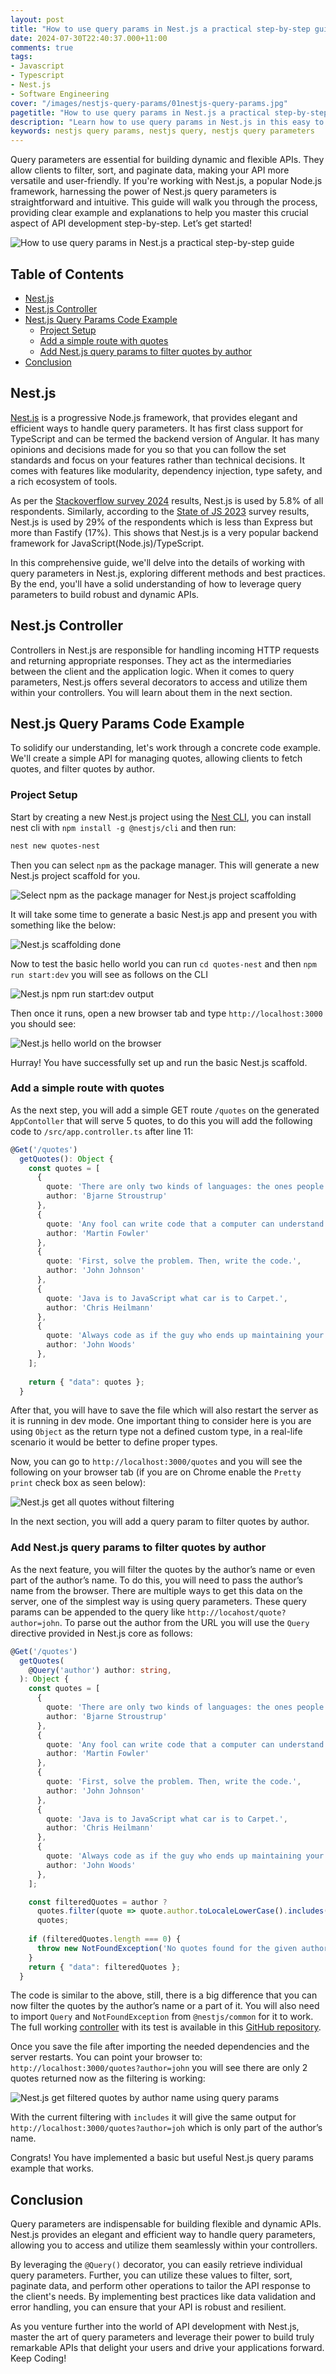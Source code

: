 ```yaml
---
layout: post
title: "How to use query params in Nest.js a practical step-by-step guide"
date: 2024-07-30T22:40:37.000+11:00
comments: true
tags:
- Javascript
- Typescript
- Nest.js
- Software Engineering
cover: "/images/nestjs-query-params/01nestjs-query-params.jpg"
pagetitle: "How to use query params in Nest.js a practical step-by-step guide"
description: "Learn how to use query params in Nest.js in this easy to understand and follow practical tutorial"
keywords: nestjs query params, nestjs query, nestjs query parameters
---
```

Query parameters are essential for building dynamic and flexible APIs. They allow clients to filter, sort, and paginate data, making your API more versatile and user-friendly. If you're working with Nest.js, a popular Node.js framework, harnessing the power of Nest.js query parameters is straightforward and intuitive. This guide will walk you through the process, providing clear example and explanations to help you master this crucial aspect of API development step-by-step. Let’s get started!

<!-- more -->

<img class="center" src="/images/nestjs-query-params/01nestjs-query-params.jpg" title="How to use query params in Nest.js a practical step-by-step guide" alt="How to use query params in Nest.js a practical step-by-step guide">

## Table of Contents

* [Nest.js](#nest.js)
* [Nest.js Controller](#nest.js-controller)
* [Nest.js Query Params Code Example](#nest.js-query-params-code-example)
    * [Project Setup](#project-setup)
    * [Add a simple route with quotes](#add-a-simple-route-with-quotes)
    * [Add Nest.js query params to filter quotes by author](#add-nest.js-query-params-to-filter-quotes-by-author)
* [Conclusion](#conclusion)


## Nest.js

[Nest.js](https://nestjs.com/) is a progressive Node.js framework, that provides elegant and efficient ways to handle query parameters. It has first class support for TypeScript and can be termed the backend version of Angular.  It has many opinions and decisions made for you so that you can follow the set standards and focus on your features rather than technical decisions. It comes with features like modularity, dependency injection, type safety, and a rich ecosystem of tools.

As per the [Stackoverflow survey 2024](https://survey.stackoverflow.co/2024/technology#most-popular-technologies-webframe) results, Nest.js is used by 5.8% of all respondents. Similarly, according to the [State of JS 2023](https://2023.stateofjs.com/en-US/other-tools/#backend_frameworks) survey results, Nest.js is used by 29% of the respondents which is less than Express but more than Fastify (17%). This shows that Nest.js is a very popular backend framework for JavaScript(Node.js)/TypeScript.

In this comprehensive guide, we'll delve into the details of working with query parameters in Nest.js, exploring different methods and best practices. By the end, you'll have a solid understanding of how to leverage query parameters to build robust and dynamic APIs.

## Nest.js Controller

Controllers in Nest.js are responsible for handling incoming HTTP requests and returning appropriate responses. They act as the intermediaries between the client and the application logic. When it comes to query parameters, Nest.js offers several decorators to access and utilize them within your controllers. You will learn about them in the next section.

## Nest.js Query Params Code Example

To solidify our understanding, let's work through a concrete code example. We'll create a simple API for managing quotes, allowing clients to fetch quotes, and filter quotes by author.

### Project Setup

Start by creating a new Nest.js project using the [Nest CLI](https://docs.nestjs.com/cli/overview), you can install nest cli with `npm install -g @nestjs/cli` and then run:

```bash
nest new quotes-nest
```

Then you can select `npm` as the package manager. This will generate a new Nest.js project scaffold for you.

<img class="center" loading="lazy" src="/images/nestjs-query-params/02nestjs-select-pm.jpg" title="Select npm as the package manager for Nest.js project scaffolding" alt="Select npm as the package manager for Nest.js project scaffolding">

It will take some time to generate a basic Nest.js app and present you with something like the below:

<img class="center" loading="lazy" src="/images/nestjs-query-params/03nestjs-scaffolded.jpg" title="Nest.js scaffolding done" alt="Nest.js scaffolding done">

Now to test the basic hello world you can run `cd quotes-nest` and then `npm run start:dev` you will see as follows on the CLI

<img class="center" loading="lazy" src="/images/nestjs-query-params/04nestjs-start-dev.jpg" title="Nest.js npm run start:dev output" alt="Nest.js npm run start:dev output">

Then once it runs, open a new browser tab and type `http://localhost:3000` you should see:

<img class="center" loading="lazy" src="/images/nestjs-query-params/05nestjs-hello-world.jpg" title="Nest.js hello world on the browser" alt="Nest.js hello world on the browser">

Hurray! You have successfully set up and run the basic Nest.js scaffold.

### Add a simple route with quotes

As the next step, you will add a simple GET route `/quotes` on the generated `AppContoller` that will serve 5 quotes, to do this you will add the following code to `/src/app.controller.ts` after line 11:

```typescript
@Get('/quotes')
  getQuotes(): Object {
    const quotes = [
      {
        quote: 'There are only two kinds of languages: the ones people complain about and the ones nobody uses.',
        author: 'Bjarne Stroustrup'
      },
      {
        quote: 'Any fool can write code that a computer can understand. Good programmers write code that humans can understand.',
        author: 'Martin Fowler'
      },
      {
        quote: 'First, solve the problem. Then, write the code.',
        author: 'John Johnson'
      },
      {
        quote: 'Java is to JavaScript what car is to Carpet.',
        author: 'Chris Heilmann'
      },
      {
        quote: 'Always code as if the guy who ends up maintaining your code will be a violent psychopath who knows where you live.',
        author: 'John Woods'
      },
    ];
    
    return { "data": quotes };
  }
```

After that, you will have to save the file which will also restart the server as it is running in dev mode. One important thing to consider here is you are using `Object` as the return type not a defined custom type, in a real-life scenario it would be better to define proper types. 

Now, you can go to `http://localhost:3000/quotes` and you will see the following on your browser tab (if you are on Chrome enable the `Pretty print` check box as seen below):

<img class="center" loading="lazy" src="/images/nestjs-query-params/06nestjs-quotes.jpg" title="Nest.js get all quotes without filtering" alt="Nest.js get all quotes without filtering">

In the next section, you will add a query param to filter quotes by author.

### Add Nest.js query params to filter quotes by author

As the next feature, you will filter the quotes by the author’s name or even part of the author’s name. To do this, you will need to pass the author’s name from the browser. There are multiple ways to get this data on the server, one of the simplest way is using query parameters. These query params can be appended to the query like `http://locahost/quote?author=john`. To parse out the author from the URL you will use the `Query` directive provided in Nest.js core as follows:

```typescript
@Get('/quotes')
  getQuotes(
    @Query('author') author: string,
  ): Object {
    const quotes = [
      {
        quote: 'There are only two kinds of languages: the ones people complain about and the ones nobody uses.',
        author: 'Bjarne Stroustrup'
      },
      {
        quote: 'Any fool can write code that a computer can understand. Good programmers write code that humans can understand.',
        author: 'Martin Fowler'
      },
      {
        quote: 'First, solve the problem. Then, write the code.',
        author: 'John Johnson'
      },
      {
        quote: 'Java is to JavaScript what car is to Carpet.',
        author: 'Chris Heilmann'
      },
      {
        quote: 'Always code as if the guy who ends up maintaining your code will be a violent psychopath who knows where you live.',
        author: 'John Woods'
      },
    ];

    const filteredQuotes = author ?
      quotes.filter(quote => quote.author.toLocaleLowerCase().includes(author.toLocaleLowerCase())) :
      quotes;
    
    if (filteredQuotes.length === 0) {
      throw new NotFoundException('No quotes found for the given author');
    }
    return { "data": filteredQuotes };
  }
```

The code is similar to the above, still, there is a big difference that you can now filter the quotes by the author’s name or a part of it. You will also need to import `Query` and `NotFoundException` from `@nestjs/common` for it to work. The full working [controller](https://github.com/geshan/quotes-nestjs/blob/master/src/app.controller.ts) with its test is available in this [GitHub repository](https://github.com/geshan/quotes-nestjs/). 

Once you save the file after importing the needed dependencies and the server restarts. You can point your browser to: `http://localhost:3000/quotes?author=john` you will see there are only 2 quotes returned now as the filtering is working:

<img class="center" loading="lazy" src="/images/nestjs-query-params/07nestjs-quotes-filtered.jpg" title="Nest.js get filtered quotes by author name using query params" alt="Nest.js get filtered quotes by author name using query params">

With the current filtering with `includes` it will give the same output for `http://localhost:3000/quotes?author=joh` which is only part of the author’s name.

Congrats! You have implemented a basic but useful Nest.js query params example that works.

## Conclusion

Query parameters are indispensable for building flexible and dynamic APIs. Nest.js provides an elegant and efficient way to handle query parameters, allowing you to access and utilize them seamlessly within your controllers.

By leveraging the `@Query()` decorator, you can easily retrieve individual query parameters. Further, you can utilize these values to filter, sort, paginate data, and perform other operations to tailor the API response to the client's needs. By implementing best practices like data validation and error handling, you can ensure that your API is robust and resilient.

As you venture further into the world of API development with Nest.js, master the art of query parameters and leverage their power to build truly remarkable APIs that delight your users and drive your applications forward. Keep Coding!
